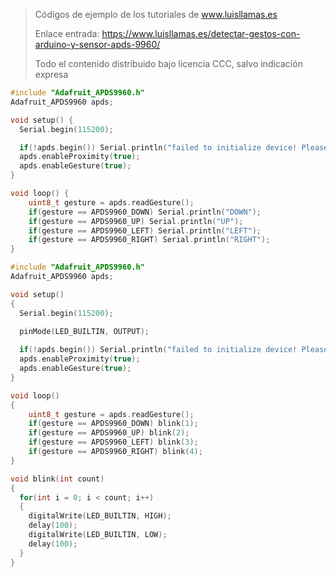 > Códigos de ejemplo de los tutoriales de www.luisllamas.es
>
> Enlace entrada: https://www.luisllamas.es/detectar-gestos-con-arduino-y-sensor-apds-9960/
>
> Todo el contenido distribuido bajo licencia CCC, salvo indicación expresa

```cpp
#include "Adafruit_APDS9960.h"
Adafruit_APDS9960 apds;

void setup() {
  Serial.begin(115200);

  if(!apds.begin()) Serial.println("failed to initialize device! Please check your wiring.");
  apds.enableProximity(true);
  apds.enableGesture(true);
}

void loop() {
    uint8_t gesture = apds.readGesture();
    if(gesture == APDS9960_DOWN) Serial.println("DOWN");
    if(gesture == APDS9960_UP) Serial.println("UP");
    if(gesture == APDS9960_LEFT) Serial.println("LEFT");
    if(gesture == APDS9960_RIGHT) Serial.println("RIGHT");
}
```

```cpp
#include "Adafruit_APDS9960.h"
Adafruit_APDS9960 apds;

void setup() 
{
  Serial.begin(115200);

  pinMode(LED_BUILTIN, OUTPUT);
  
  if(!apds.begin()) Serial.println("failed to initialize device! Please check your wiring.");
  apds.enableProximity(true);
  apds.enableGesture(true);
}

void loop() 
{
    uint8_t gesture = apds.readGesture();
    if(gesture == APDS9960_DOWN) blink(1);
    if(gesture == APDS9960_UP) blink(2);
    if(gesture == APDS9960_LEFT) blink(3);
    if(gesture == APDS9960_RIGHT) blink(4);
}

void blink(int count)
{
  for(int i = 0; i < count; i++)
  {
    digitalWrite(LED_BUILTIN, HIGH);   
	delay(100);                     
	digitalWrite(LED_BUILTIN, LOW);   
	delay(100);     
  }
}
```